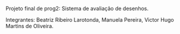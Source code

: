 Projeto final de prog2: Sistema de avaliação de desenhos.

Integrantes: Beatriz Ribeiro Larotonda,
Manuela Pereira, 
Victor Hugo Martins de Oliveira.
